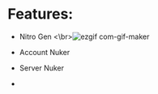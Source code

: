 
# Features:
* Nitro Gen
<\br>![ezgif com-gif-maker](https://user-images.githubusercontent.com/74454528/138609713-cce5a7e2-0cf8-4362-8273-02d6d13d00e3.gif)

* Account Nuker 
* Server Nuker
* 
